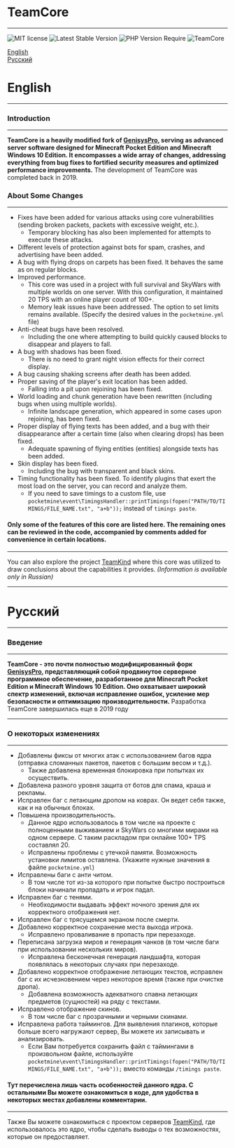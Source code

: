 # TeamCore

___
![MIT license](https://img.shields.io/badge/license-MIT-brightgreen)
![Latest Stable Version](https://img.shields.io/badge/stable-v1.1-%2328a3df)
![PHP Version Require](https://img.shields.io/badge/php-%5E7.4-%23787CB5)
![TeamCore](/logo.png)

[English](#english)  
[Русский](#русский)

# English

___

### Introduction

___
__TeamCore is a heavily modified fork of [GenisysPro](https://github.com/GenisysPro/GenisysPro), serving as advanced
server software designed for Minecraft Pocket Edition and Minecraft Windows 10 Edition. It encompasses a wide array of
changes, addressing everything from bug fixes to fortified security measures and optimized performance improvements.__
The development of TeamCore was completed back in 2019.

###     

### About Some Changes

___

- Fixes have been added for various attacks using core vulnerabilities (sending broken packets, packets with excessive
  weight, etc.).
    - Temporary blocking has also been implemented for attempts to execute these attacks.
- Different levels of protection against bots for spam, crashes, and advertising have been added.
- A bug with flying drops on carpets has been fixed. It behaves the same as on regular blocks.
- Improved performance.
    - This core was used in a project with full survival and SkyWars with multiple worlds on one server. With this
      configuration, it maintained 20 TPS with an online player count of 100+.
    - Memory leak issues have been addressed. The option to set limits remains available. (Specify the desired values in
      the `pocketmine.yml` file)
- Anti-cheat bugs have been resolved.
    - Including the one where attempting to build quickly caused blocks to disappear and players to fall.
- A bug with shadows has been fixed.
    - There is no need to grant night vision effects for their correct display.
- A bug causing shaking screens after death has been added.
- Proper saving of the player's exit location has been added.
    - Falling into a pit upon rejoining has been fixed.
- World loading and chunk generation have been rewritten (including bugs when using multiple worlds).
    - Infinite landscape generation, which appeared in some cases upon rejoining, has been fixed.
- Proper display of flying texts has been added, and a bug with their disappearance after a certain time (also when
  clearing drops) has been fixed.
    - Adequate spawning of flying entities (entities) alongside texts has been added.
- Skin display has been fixed.
    - Including the bug with transparent and black skins.
- Timing functionality has been fixed. To identify plugins that exert the most load on the server, you can record and
  analyze them.
   - If you need to save timings to a custom file, use `pocketmine\event\TimingsHandler::printTimings(fopen("PATH/TO/TIMINGS/FILE_NAME.txt", "a+b"));` instead of `timings paste`.

#### Only some of the features of this core are listed here. The remaining ones can be reviewed in the code, accompanied by comments added for convenience in certain locations.

___

You can also explore the project [TeamKind](https://tigdav.ru/project/?name=TeamKind) where this core was utilized to
draw conclusions about the capabilities it provides. _(Information is available only in Russian)_
___

# Русский

___

### Введение

___
__TeamCore - это почти полностью модифицированный форк [GenisysPro](https://github.com/GenisysPro/GenisysPro),
представляющий собой продвинутое серверное программное обеспечение, разработанное для Minecraft Pocket Edition и
Minecraft Windows 10 Edition. Оно охватывает широкий спектр изменений, включая исправление ошибок, усиление мер
безопасности и оптимизацию производительности.__
Разработка TeamCore завершилась еще в 2019 году
___

### О некоторых изменениях

___

- Добавлены фиксы от многих атак с использованием багов ядра (отправка сломанных пакетов, пакетов с большим весом и
  т.д.).
    - Также добавлена временная блокировка при попытках их осуществить.
- Добавлена разного уровня защита от ботов для спама, краша и рекламы.
- Исправлен баг с летающим дропом на коврах. Он ведет себя также, как и на обычных блоках.
- Повышена производительность.
    - Данное ядро использовалось в том числе на проекте с полноценными выживанием и SkyWars со многими мирами на одном
      сервере. С таким раскладом при онлайне 100+ TPS составлял 20.
    - Исправлены проблемы с утечкой памяти. Возможность установки лимитов оставлена. (Укажите нужные значения в
      файле `pocketmine.yml`)
- Исправлены баги с анти читом.
    - В том числе тот из-за которого при попытке быстро построиться блоки начинали пропадать и игрок падал.
- Исправлен баг с тенями.
    - Необходимости выдавать эффект ночного зрения для их корректного отображения нет.
- Исправлен баг с трясущемся экраном после смерти.
- Добавлено корректное сохранение места выхода игрока.
    - Исправлено проваливание в пропасть при перезаходе.
- Переписана загрузка миров и генерация чанков (в том числе баги при использовании нескольких миров).
    - Исправлена бесконечная генерация ландшафта, которая появлялась в некоторых случаях при перезаходе.
- Добавлено корректное отображение летающих текстов, исправлен баг с их исчезновением через некоторое время (также при
  очистке дропа).
    - Добавлена возможность адекватного спавна летающих предметов (сущностей) на ряду с текстами.
- Исправлено отображение скинов.
    - В том числе баг с прозрачными и черными скинами.
- Исправлена работа таймингов. Для выявления плагинов, которые больше всего нагружают сервер, Вы можете их записывать и
  анализировать.
    - Если Вам потребуется сохранить файл с таймингами в произвольном файле, используйте `pocketmine\event\TimingsHandler::printTimings(fopen("PATH/TO/TIMINGS/FILE_NAME.txt", "a+b"));` вместо команды `/timings paste`.

#### Тут перечислена лишь часть особенностей данного ядра. С остальными Вы можете ознакомиться в коде, для удобства в некоторых местах добавлены комментарии.

___

Также Вы можете ознакомиться с проектом серверов [TeamKind](https://tigdav.ru/project/?name=TeamKind), где
использовалось это ядро, чтобы сделать выводы о тех возможностях, которые он предоставляет.